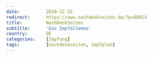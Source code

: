 ```yaml
---
date:          2020-12-15
redirect:      https://www.nachdenkseiten.de/?p=68014
title:         NachDenkSeiten
subtitle:      'Das Impfdilemma'
country:       DE
categories:    [Impfung]
tags:          [nachdenkseiten, impfplan]
---
```

